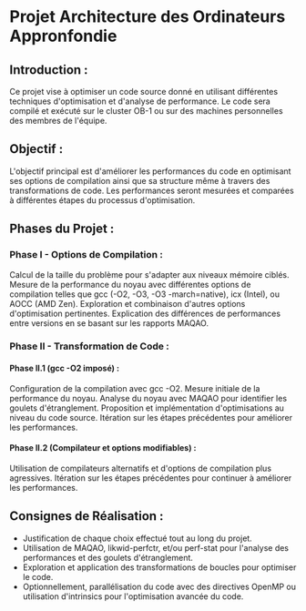# Projet Architecture des Ordinateurs Appronfondie
## Introduction :

Ce projet vise à optimiser un code source donné en utilisant différentes techniques d'optimisation et d'analyse de performance. Le code sera compilé et exécuté sur le cluster OB-1 ou sur des machines personnelles des membres de l'équipe.

## Objectif :

L'objectif principal est d'améliorer les performances du code en optimisant ses options de compilation ainsi que sa structure même à travers des transformations de code. Les performances seront mesurées et comparées à différentes étapes du processus d'optimisation.

## Phases du Projet :

### Phase I - Options de Compilation :

Calcul de la taille du problème pour s'adapter aux niveaux mémoire ciblés.
    Mesure de la performance du noyau avec différentes options de compilation telles que gcc (-O2, -O3, -O3 -march=native), icx (Intel), ou AOCC (AMD Zen).
    Exploration et combinaison d'autres options d'optimisation pertinentes.
    Explication des différences de performances entre versions en se basant sur les rapports MAQAO.
### Phase II - Transformation de Code :

#### Phase II.1 (gcc -O2 imposé) :

Configuration de la compilation avec gcc -O2.
Mesure initiale de la performance du noyau.
Analyse du noyau avec MAQAO pour identifier les goulets d'étranglement.
Proposition et implémentation d'optimisations au niveau du code source.
Itération sur les étapes précédentes pour améliorer les performances.

#### Phase II.2 (Compilateur et options modifiables) :

Utilisation de compilateurs alternatifs et d'options de compilation plus agressives.
Itération sur les étapes précédentes pour continuer à améliorer les performances.

## Consignes de Réalisation :

- Justification de chaque choix effectué tout au long du projet.
- Utilisation de MAQAO, likwid-perfctr, et/ou perf-stat pour l'analyse des performances et des goulets d'étranglement.
- Exploration et application des transformations de boucles pour optimiser le code.
- Optionnellement, parallélisation du code avec des directives OpenMP ou utilisation d'intrinsics pour l'optimisation avancée du code.
